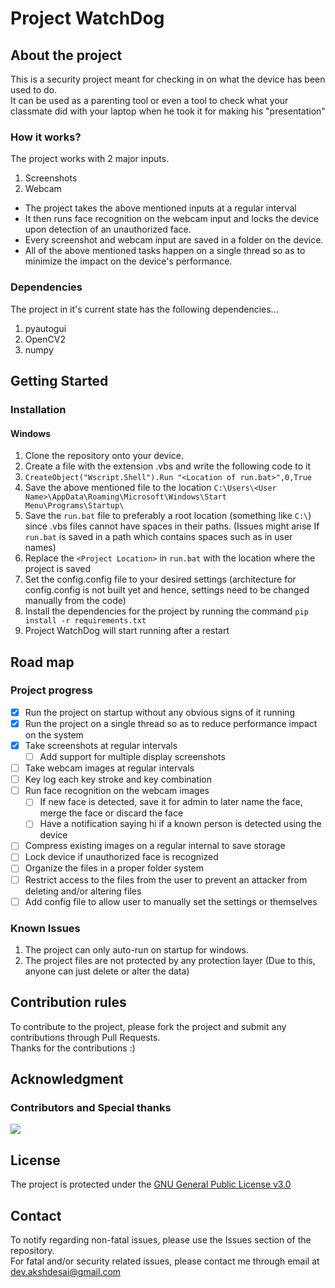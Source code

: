 # Project WatchDog  
  
## About the project  
This is a security project meant for checking in on what the device has been used to do.  
It can be used as a parenting tool or even a tool to check what your classmate did with your laptop when he took it for making his "presentation"  
   
### How it works?  
The project works with 2 major inputs.  
1. Screenshots  
2. Webcam  
 - The project takes the above mentioned inputs at a regular interval  
 - It then runs face recognition on the webcam input and locks the device upon detection of an unauthorized face.  
 - Every screenshot and webcam input are saved in a folder on the device.  
 - All of the above mentioned tasks happen on a single thread so as to minimize the impact on the device's performance.  
  
### Dependencies  
The project in it's current state has the following dependencies...  
1. pyautogui  
2. OpenCV2  
3. numpy  
  
## Getting Started  
### Installation  
#### Windows  
 1. Clone the repository onto your device.  
 2. Create a file with the extension .vbs and write the following code to it  
 3. `CreateObject("Wscript.Shell").Run "<Location of run.bat>",0,True`  
 4. Save the above mentioned file to the location `C:\Users\<User Name>\AppData\Roaming\Microsoft\Windows\Start Menu\Programs\Startup\`  
 5. Save the `run.bat` file to preferably a root location (something like `C:\`) since .vbs files cannot have spaces in their paths. (Issues might arise If `run.bat` is saved in a path which contains spaces such as in user names)  
 6. Replace the `<Project Location>` in `run.bat` with the location where the project is saved  
 7. Set the config.config file to your desired settings (architecture for config.config is not built yet and hence, settings need to be changed manually from the code)  
 8. Install the dependencies for the project by running the command `pip install -r requirements.txt`  
 9. Project WatchDog will start running after a restart  
  
## Road map  
### Project progress  
- [x] Run the project on startup without any obvious signs of it running  
- [x] Run the project on a single thread so as to reduce performance impact on the system  
- [x] Take screenshots at regular intervals  
    - [ ] Add support for multiple display screenshots  
- [ ] Take webcam images at regular intervals  
- [ ] Key log each key stroke and key combination  
- [ ] Run face recognition on the webcam images  
    - [ ] If new face is detected, save it for admin to later name the face, merge the face or discard the face  
    - [ ] Have a notification saying hi if a known person is detected using the device  
- [ ] Compress existing images on a regular internal to save storage  
- [ ] Lock device if unauthorized face is recognized  
- [ ] Organize the files in a proper folder system  
- [ ] Restrict access to the files from the user to prevent an attacker from deleting and/or altering files  
- [ ] Add config file to allow user to manually set the settings or themselves  
  
### Known Issues  
1. The project can only auto-run on startup for windows.  
2. The project files are not protected by any protection layer (Due to this, anyone can just delete or alter the data)  
  
## Contribution rules  
To contribute to the project, please fork the project and submit any contributions through Pull Requests.  
Thanks for the contributions :)  
  
## Acknowledgment  
### Contributors and Special thanks  
<a href="https://github.com/AkshDesai04/Project-WatchDog/graphs/contributors">
  <img src="https://contrib.rocks/image?repo=AkshDesai04/Project-WatchDog" />
</a>  
  
## License  
The project is protected under the [GNU General Public License v3.0](./LICENSE.md)  
  
## Contact  
To notify regarding non-fatal issues, please use the Issues section of the repository.  
For fatal and/or security related issues, please contact me through email at dev.akshdesai@gmail.com  